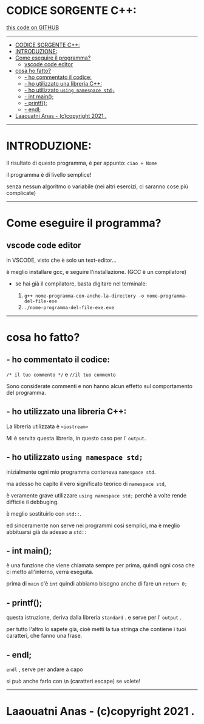 # CODICE SORGENTE C++: 
[this code on GITHUB](https://github.com/Laaouatni/myCode/tree/main/c%2B%2B/Esercizi-Base%5Blaaouatni%5D/%5B0%5D%20CIAO%2BNOME%20%5Blaaouatni%5D/%5B0.2%5D%20ciao-nome%20(printf)%20%5Blaaouatni%5D)

------
- [CODICE SORGENTE C++:](#codice-sorgente-c)
- [INTRODUZIONE:](#introduzione)
- [Come eseguire il programma?](#come-eseguire-il-programma)
  - [vscode code editor](#vscode-code-editor)
- [cosa ho fatto?](#cosa-ho-fatto)
  - [- ho commentato il codice:](#--ho-commentato-il-codice)
  - [- ho utilizzato una libreria C++:](#--ho-utilizzato-una-libreria-c)
  - [- ho utilizzato `using namespace std;`](#--ho-utilizzato-using-namespace-std)
  - [- int main();](#--int-main)
  - [- printf();](#--printf)
  - [- endl;](#--endl)
- [Laaouatni Anas - (c)copyright 2021 .](#laaouatni-anas---ccopyright-2021-)
  
----------------------------------------------------------------

# INTRODUZIONE:

Il risultato di questo programma, è per appunto: `ciao + Nome`

il programma è di livello semplice!

senza nessun algoritmo o variabile (nei altri esercizi, ci saranno cose più complicate)

----------------------------------------------------------------

# Come eseguire il programma?
 
## vscode code editor

in VSCODE, visto che è solo un text-editor... 

è meglio installare gcc, e seguire l'installazione. (GCC è un compilatore)

- se hai già il compilatore, basta digitare nel terminale:

    1. `g++ nome-programma-con-anche-la-directory -o nome-programma-del-file-exe`
    2. `./nome-programma-del-file-exe.exe`

----------------------------------------------------------------

# cosa ho fatto?

## - ho commentato il codice:

`/* il tuo commento */` e `//il tuo commento`

Sono considerate commenti e non hanno alcun effetto sul comportamento del programma.


## - ho utilizzato una libreria C++:

La libreria utilizzata è `<iostream>`

Mi è servita questa libreria, in questo caso per l' `output`.


## - ho utilizzato `using namespace std;`

inizialmente ogni mio programma conteneva `namespace std`.

ma adesso ho capito il vero significato teorico di `namespace std`, 

è veramente grave utilizzare `using namespace std;` perchè a volte rende difficile il debbuging. 

è meglio sostituirlo con `std::`. 

ed sinceramente non serve nei programmi così semplici, ma è meglio abbituarsi già da adesso a `std::` 


## - int main();

è una funzione che viene chiamata sempre per prima, quindi ogni cosa che ci metto all'interno, verrà eseguita.

prima di `main` c'è `int` quindi abbiamo bisogno anche di fare un `return 0;`


## - printf();

questa istruzione, deriva dalla libreria `standard` . e serve per l' `output` .

per tutto l'altro lo sapete già, cioè metti la tua stringa che contiene i tuoi caratteri, che fanno una frase.


## - endl;

`endl` , serve per andare a capo

si può anche farlo con \n (caratteri escape) se volete!

----------------------------------------------------------------

# Laaouatni Anas - (c)copyright 2021 .